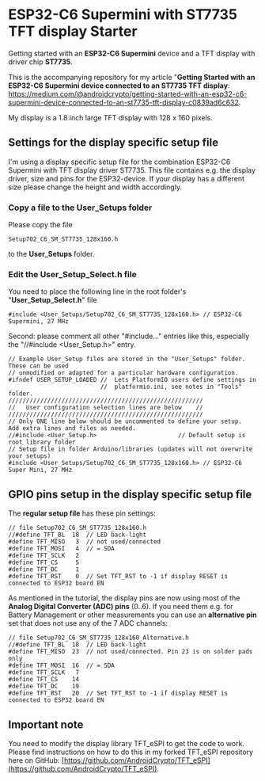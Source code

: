 # ESP32-C6 Supermini with ST7735 TFT display Starter
Getting started with an **ESP32-C6 Supermini** device and a TFT display with driver chip **ST7735**.

This is the accompanying repository for my article "**Getting Started with an ESP32-C6 Supermini device connected to an ST7735 TFT display**: https://medium.com/@androidcrypto/getting-started-with-an-esp32-c6-supermini-device-connected-to-an-st7735-tft-display-c0839ad6c632.

My display is a 1.8 inch large TFT display with 128 x 160 pixels.

## Settings for the display specific setup file

I'm using a display specific setup file for the combination ESP32-C6 Supermini with TFT display driver ST7735. This file contains e.g. the display driver, size and pins for the ESP32-device. If your display has a different size please change the height and width accordingly. 

### Copy a file to the User_Setups folder

Please copy the file

    Setup702_C6_SM_ST7735_128x160.h

to the **User_Setups** folder.

### Edit the User_Setup_Select.h file

You need to place the following line in the root folder's "**User_Setup_Select.h**" file

    #include <User_Setups/Setup702_C6_SM_ST7735_128x160.h> // ESP32-C6 Supermini, 27 MHz

Second: please comment all other "#include..." entries like this, especially the "//#include <User_Setup.h>" entry.

````
// Example User_Setup files are stored in the "User_Setups" folder. These can be used
// unmodified or adapted for a particular hardware configuration.
#ifndef USER_SETUP_LOADED //  Lets PlatformIO users define settings in
                          //  platformio.ini, see notes in "Tools" folder.
///////////////////////////////////////////////////////
//   User configuration selection lines are below    //
///////////////////////////////////////////////////////
// Only ONE line below should be uncommented to define your setup.  Add extra lines and files as needed.
//#include <User_Setup.h>                       // Default setup is root library folder
// Setup file in folder Arduino/libraries (updates will not overwrite your setups)
#include <User_Setups/Setup702_C6_SM_ST7735_128x160.h> // ESP32-C6 Super Mini, 27 MHz
````

## GPIO pins setup in the display specific setup file

The **regular setup file** has these pin settings:

```` plaintext
// file Setup702_C6_SM_ST7735_128x160.h
//#define TFT_BL  18  // LED back-light
#define TFT_MISO   3  // not used/connected
#define TFT_MOSI   4  // = SDA
#define TFT_SCLK   2  
#define TFT_CS     5 
#define TFT_DC     1
#define TFT_RST    0  // Set TFT_RST to -1 if display RESET is connected to ESP32 board EN
````
As mentioned in the tutorial, the display pins are now using most of the **Analog Digital Converter (ADC) pins** (0..6). If you need them e.g. for Battery Management or other measurements you can use an **alternative pin** set that does not use any of the 7 ADC channels:

```` plaintext
// file Setup702_C6_SM_ST7735_128x160_Alternative.h
//#define TFT_BL  18  // LED back-light
#define TFT_MISO  23  // not used/connected. Pin 23 is on solder pads only
#define TFT_MOSI  16  // = SDA
#define TFT_SCLK   7  
#define TFT_CS    14 
#define TFT_DC    19
#define TFT_RST   20  // Set TFT_RST to -1 if display RESET is connected to ESP32 board EN
````

## Important note

You need to modify the display library TFT_eSPI to get the code to work. Please find instructions on how to do this in my forked TFT_eSPI repository here on GitHub: [https://github.com/AndroidCrypto/TFT_eSPI](https://github.com/AndroidCrypto/TFT_eSPI).

